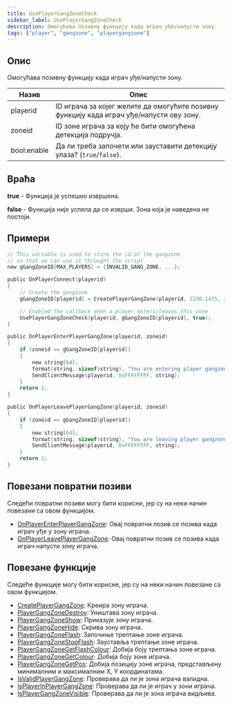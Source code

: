 ```yaml
---
title: UsePlayerGangZoneCheck
sidebar_label: UsePlayerGangZoneCheck
description: Омогућава позивну функцију када играч уђе/напусти зону.
tags: ["player", "gangzone", "playergangzone"]
---
```


<VersionWarnSR version='omp v1.1.0.2612' />

## Опис

Омогућава позивну функцију када играч уђе/напусти зону.

| Назив        | Опис                                                                                                   |
| ----------- | ------------------------------------------------------------------------------------------------------------- |
| playerid    | ID играча за којег желите да омогућите позивну функцију када играч уђе/напусти ову зону. |
| zoneid      | ID зоне играча за коју ће бити омогућена детекција подручја.                                                       |
| bool:enable | Да ли треба започети или зауставити детекцију улаза? (`true`/`false`).                                                |

## Враћа

**true** - Функција је успешно извршена.

**false** - Функција није успела да се изврши. Зона која је наведена не постоји.

## Примери

```c
// This variable is used to store the id of the gangzone
// so that we can use it throught the script
new gGangZoneID[MAX_PLAYERS] = {INVALID_GANG_ZONE, ...};

public OnPlayerConnect(playerid)
{
    // Create the gangzone
    gGangZoneID[playerid] = CreatePlayerGangZone(playerid, 2236.1475, 2424.7266, 2319.1636, 2502.4348);

    // Enabled the callback when a player enters/leaves this zone
    UsePlayerGangZoneCheck(playerid, gGangZoneID[playerid], true);
}

public OnPlayerEnterPlayerGangZone(playerid, zoneid)
{
    if (zoneid == gGangZoneID[playerid])
    {
        new string[64];
        format(string, sizeof(string), "You are entering player gangzone %i", zoneid);
        SendClientMessage(playerid, 0xFFFFFFFF, string);
    }
    return 1;
}

public OnPlayerLeavePlayerGangZone(playerid, zoneid)
{
    if (zoneid == gGangZoneID[playerid])
    {
        new string[64];
        format(string, sizeof(string), "You are leaving player gangzone %i", zoneid);
        SendClientMessage(playerid, 0xFFFFFFFF, string);
    }
    return 1;
}
```

## Повезани повратни позиви

Следећи повратни позиви могу бити корисни, јер су на неки начин повезани са овом функцијом.

- [OnPlayerEnterPlayerGangZone](../callbacks/OnPlayerEnterPlayerGangZone): Овај повратни позив се позива када играч уђе у зону играча.
- [OnPlayerLeavePlayerGangZone](../callbacks/OnPlayerLeavePlayerGangZone): Овај повратни позив се позива када играч напусти зону играча.

## Повезане функције

Следеће функције могу бити корисне, јер су на неки начин повезане са овом функцијом.

- [CreatePlayerGangZone](CreatePlayerGangZone): Креира зону играча.
- [PlayerGangZoneDestroy](PlayerGangZoneDestroy): Уништава зону играча.
- [PlayerGangZoneShow](PlayerGangZoneShow): Приказује зону играча.
- [PlayerGangZoneHide](PlayerGangZoneHide): Скрива зону играча.
- [PlayerGangZoneFlash](PlayerGangZoneFlash): Започиње трептање зоне играча.
- [PlayerGangZoneStopFlash](PlayerGangZoneStopFlash): Зауставља трептање зоне играча.
- [PlayerGangZoneGetFlashColour](PlayerGangZoneGetFlashColour): Добија боју трептања зоне играча.
- [PlayerGangZoneGetColour](PlayerGangZoneGetColour): Добија боју зоне играча.
- [PlayerGangZoneGetPos](PlayerGangZoneGetPos): Добија позицију зоне играча, представљену минималним и максималним X, Y координатама.
- [IsValidPlayerGangZone](IsValidPlayerGangZone): Проверава да ли је зона играча валидна.
- [IsPlayerInPlayerGangZone](IsPlayerInPlayerGangZone): Проверава да ли је играч у зони играча.
- [IsPlayerGangZoneVisible](IsPlayerGangZoneVisible): Проверава да ли је зона играча видљива.
